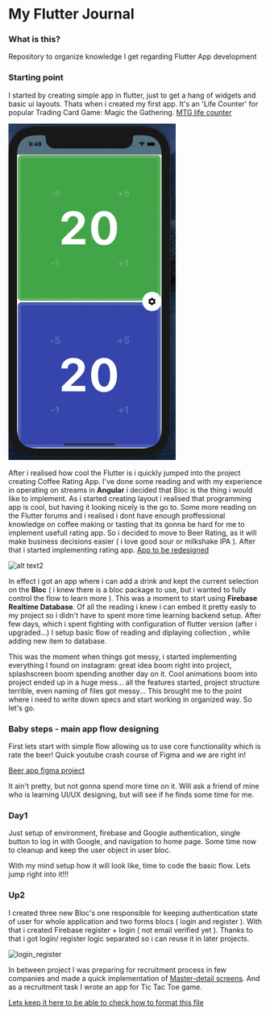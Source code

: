 # My Flutter Journal

### What is this? 
Repository to organize knowledge I get regarding Flutter App development

### Starting point
I started by creating simple app in flutter, just to get a hang of widgets and basic ui layouts.
Thats when i created my first app. It's an 'Life Counter' for popular Trading Card Game: Magic the Gathering. 
[MTG life counter](https://github.com/Jan-Stepien/MTG-life-counter)

![alt text][gif]

[gif]: https://github.com/Jan-Stepien/MTG-life-counter/blob/main/github_assets/mtg_life_coutner.gif "Mtg life counter"

After i realised how cool the Flutter is i quickly jumped into the project creating Coffee Rating App. I've done some reading and with my experience in operating on streams in **Angular** i decided that Bloc is the thing i would like to implement.
As i started creating layout i realised that programming app is cool, but having it looking nicely is the go to.
Some more reading on the Flutter forums and i realised i dont have enough proffessional knowledge on coffee making or tasting that its gonna be hard for me to implement usefull rating app.
So i decided to move to Beer Rating, as it will make business decisions easier ( i love good sour or milkshake IPA ). After that i started implementing rating app. 
[App to be redesigned](https://github.com/Jan-Stepien/beer-team-scrap)


![alt text2][gif2]

[gif2]: https://github.com/Jan-Stepien/beer-team-scrap/blob/main/github_assets/ugly_beer_app.gif "Beer Team Scrap"


In effect i got an app where i can add a drink and kept the current selection on the **Bloc** ( i knew there is a bloc package to use, but i wanted to fully control the flow to learn more ). 
This was a moment to start using **Firebase Realtime Database**. Of all the reading i knew i can embed it pretty easly to my project so i didn't have to spent more time learning backend setup.
After few days, which i spent fighting with configuration of flutter version (after i upgraded...) I setup basic flow of reading and diplaying collection , while adding new item to database.

This was the moment when things got messy, i started implementing everything I found on instagram: great idea boom right into project, splashscreen boom spending another day on it. Cool animations boom into project ended up in a huge mess... all the features started, project structure terrible, even naming of files got messy... This brought me to the point where i need to write down specs and start working in organized way. So let's go.

### Baby steps - main app flow designing

First lets start with simple flow allowing us to use core functionality which is rate the beer! 
Quick youtube crash course of Figma and we are right in!

[Beer app figma project](https://www.figma.com/file/dW2sEj8mjibg5ZyoM04lgp/Beer-Team-App?node-id=0%3A1)

It ain't pretty, but not gonna spend more time on it. Will ask a friend of mine who is learning UI/UX designing, but will see if he finds some time for me.

### Day1
Just setup of environment, firebase and Google authentication, single button to log in with Google, and navigation to home page. Some time now to cleanup and keep the user object in user bloc. 

With my mind setup how it will look like, time to code the basic flow. Lets jump right into it!!!

### Up2

I created three new Bloc's one responsible for keeping authentication state of user for whole application and two forms blocs ( login and register ). With that i created Firebase register + login ( not email verified yet ). Thanks to that i got login/ register logic separated so i can reuse it in later projects.

![login_register][login_register]

[login_register]: https://github.com/Jan-Stepien/beer-team/blob/master/github_assets/register_login.gif "Register & Login"


In between project I was preparing for recruitment process in few companies and made a quick implementation of [Master-detail screens](https://github.com/Jan-Stepien/flutter-master-detail). And as a recruitment task I wrote  an app for Tic Tac Toe game.



[Lets keep it here to be able to check how to format this file](https://guides.github.com/features/mastering-markdown/)
